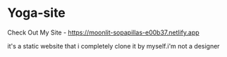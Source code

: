 # Yoga-site

Check Out My Site - https://moonlit-sopapillas-e00b37.netlify.app

it's a static website that i completely clone it by myself.i'm not a designer 
